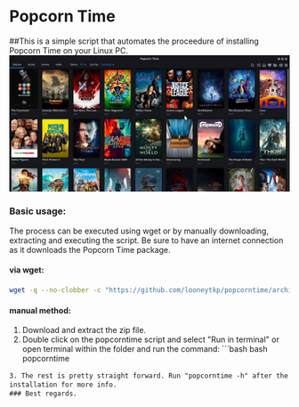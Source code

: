 # Popcorn Time
##This is a simple script that automates the proceedure of installing Popcorn Time on your Linux PC.
![popcorntime image](popcorn_img.jpeg)
### Basic usage:
The process can be executed using wget or by manually downloading, extracting and executing the script. Be sure to have an internet connection as it downloads the Popcorn Time package.
#### via wget:
```bash
wget -q --no-clobber -c "https://github.com/looneytkp/popcorntime/archive/master.zip"; unzip -oq master.zip; cd popcor*; bash popcorntime; cd - > /dev/null && rm -rf master.zip popcor*
```
#### manual method:
1. Download and extract the zip file.
2. Double click on the popcorntime script and select "Run in terminal" or open terminal within the folder and run the command: ```bash
bash popcorntime
```
3. The rest is pretty straight forward. Run "popcorntime -h" after the installation for more info.
### Best regards.
